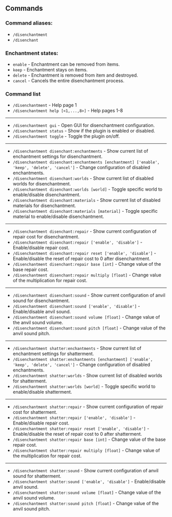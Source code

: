 ## Commands

### Command aliases:
- `/disenchantment`
- `/disenchant`

### Enchantment states:
- `enable` - Enchantment can be removed from items.
- `keep` - Enchantment stays on items.
- `delete` - Enchantment is removed from item and destroyed.
- `cancel` - Cancels the entire disenchantment process.

### Command list

- `/disenchantment` - Help page 1
- `/disenchantment help [<1,...,8>]` - Help pages 1-8
---
- `/disenchantment gui` - Open GUI for disenchantment configuration.
- `/disenchantment status` - Show if the plugin is enabled or disabled.
- `/disenchantment toggle` - Toggle the plugin on/off.
---
- `/disenchantment disenchant:enchantments` - Show current list of enchantment settings for disenchantment.
- `/disenchantment disenchant:enchantments [enchantment] ['enable', 'keep', 'delete', 'cancel']` - Change configuration of disabled enchantments.
- `/disenchantment disenchant:worlds` - Show current list of disabled worlds for disenchantment.
- `/disenchantment disenchant:worlds [world]` - Toggle specific world to enable/disable disenchantment.
- `/disenchantment disenchant:materials` - Show current list of disabled materials for disenchantment.
- `/disenchantment disenchant:materials [material]` - Toggle specific material to enable/disable disenchantment.
---
- `/disenchantment disenchant:repair` - Show current configuration of repair cost for disenchantment.
- `/disenchantment disenchant:repair ['enable', 'disable']` - Enable/disable repair cost.
- `/disenchantment disenchant:repair reset ['enable', 'disable']` - Enable/disable the reset of repair cost to 0 after disenchantment.
- `/disenchantment disenchant:repair base [int]` - Change value of the base repair cost.
- `/disenchantment disenchant:repair multiply [float]` - Change value of the multiplication for repair cost.
---
- `/disenchantment disenchant:sound` - Show current configuration of anvil sound for disenchantment.
- `/disenchantment disenchant:sound ['enable', 'disable']` - Enable/disable anvil sound.
- `/disenchantment disenchant:sound volume [float]` - Change value of the anvil sound volume.
- `/disenchantment disenchant:sound pitch [float]` - Change value of the anvil sound pitch.
---
- `/disenchantment shatter:enchantments` - Show current list of enchantment settings for shatterment.
- `/disenchantment shatter:enchantments [enchantment] ['enable', 'keep', 'delete', 'cancel']` - Change configuration of disabled enchantments.
- `/disenchantment shatter:worlds` - Show current list of disabled worlds for shatterment.
- `/disenchantment shatter:worlds [world]` - Toggle specific world to enable/disable shatterment.
---
- `/disenchantment shatter:repair` - Show current configuration of repair cost for shatterment.
- `/disenchantment shatter:repair ['enable', 'disable']` - Enable/disable repair cost.
- `/disenchantment shatter:repair reset ['enable', 'disable']` - Enable/disable the reset of repair cost to 0 after shatterment.
- `/disenchantment shatter:repair base [int]` - Change value of the base repair cost.
- `/disenchantment shatter:repair multiply [float]` - Change value of the multiplication for repair cost.
---
- `/disenchantment shatter:sound` - Show current configuration of anvil sound for shatterment.
- `/disenchantment shatter:sound ['enable', 'disable']` - Enable/disable anvil sound.
- `/disenchantment shatter:sound volume [float]` - Change value of the anvil sound volume.
- `/disenchantment shatter:sound pitch [float]` - Change value of the anvil sound pitch.
